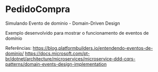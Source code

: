 # PedidoCompra
 Simulando Evento de dominio - Domain-Driven Design
 
Exemplo desenvolvido para mostrar o funcionamento de eventos de domínio

Referências:
https://blog.platformbuilders.io/entendendo-eventos-de-dominio/
https://docs.microsoft.com/pt-br/dotnet/architecture/microservices/microservice-ddd-cqrs-patterns/domain-events-design-implementation

